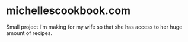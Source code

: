 michellescookbook.com
=====================

Small project I'm making for my wife so that she has access to her huge amount of recipes.